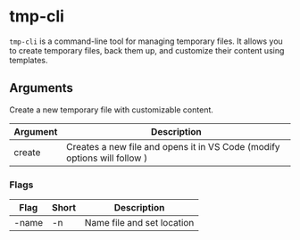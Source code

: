 # tmp-cli

`tmp-cli` is a command-line tool for managing temporary files. It allows you to create temporary files, back them up, and customize their content using templates.

## Arguments


Create a new temporary file with customizable content.

| Argument | Description |
|----------|----------|
| create | Creates a new file and opens it in VS Code (modify options will follow )|

### Flags

| Flag | Short |Description |
|----------|----------|----------|
| -name |-n | Name file and set location|



